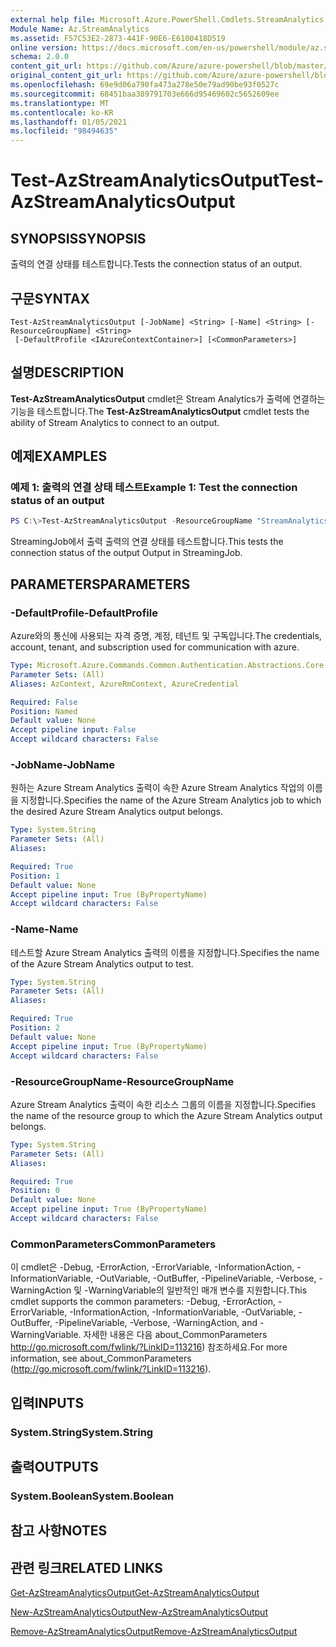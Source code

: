 ```yaml
---
external help file: Microsoft.Azure.PowerShell.Cmdlets.StreamAnalytics.dll-Help.xml
Module Name: Az.StreamAnalytics
ms.assetid: F57C53E2-2873-441F-90E6-E6100418D519
online version: https://docs.microsoft.com/en-us/powershell/module/az.streamanalytics/test-azstreamanalyticsoutput
schema: 2.0.0
content_git_url: https://github.com/Azure/azure-powershell/blob/master/src/StreamAnalytics/StreamAnalytics/help/Test-AzStreamAnalyticsOutput.md
original_content_git_url: https://github.com/Azure/azure-powershell/blob/master/src/StreamAnalytics/StreamAnalytics/help/Test-AzStreamAnalyticsOutput.md
ms.openlocfilehash: 69e9d06a790fa473a278e50e79ad90be93f0527c
ms.sourcegitcommit: 68451baa389791703e666d95469602c5652609ee
ms.translationtype: MT
ms.contentlocale: ko-KR
ms.lasthandoff: 01/05/2021
ms.locfileid: "98494635"
---
```

# <span data-ttu-id="b6fcf-101">Test-AzStreamAnalyticsOutput</span><span class="sxs-lookup"><span data-stu-id="b6fcf-101">Test-AzStreamAnalyticsOutput</span></span>

## <span data-ttu-id="b6fcf-102">SYNOPSIS</span><span class="sxs-lookup"><span data-stu-id="b6fcf-102">SYNOPSIS</span></span>
<span data-ttu-id="b6fcf-103">출력의 연결 상태를 테스트합니다.</span><span class="sxs-lookup"><span data-stu-id="b6fcf-103">Tests the connection status of an output.</span></span>

## <span data-ttu-id="b6fcf-104">구문</span><span class="sxs-lookup"><span data-stu-id="b6fcf-104">SYNTAX</span></span>

```
Test-AzStreamAnalyticsOutput [-JobName] <String> [-Name] <String> [-ResourceGroupName] <String>
 [-DefaultProfile <IAzureContextContainer>] [<CommonParameters>]
```

## <span data-ttu-id="b6fcf-105">설명</span><span class="sxs-lookup"><span data-stu-id="b6fcf-105">DESCRIPTION</span></span>
<span data-ttu-id="b6fcf-106">**Test-AzStreamAnalyticsOutput** cmdlet은 Stream Analytics가 출력에 연결하는 기능을 테스트합니다.</span><span class="sxs-lookup"><span data-stu-id="b6fcf-106">The **Test-AzStreamAnalyticsOutput** cmdlet tests the ability of Stream Analytics to connect to an output.</span></span>

## <span data-ttu-id="b6fcf-107">예제</span><span class="sxs-lookup"><span data-stu-id="b6fcf-107">EXAMPLES</span></span>

### <span data-ttu-id="b6fcf-108">예제 1: 출력의 연결 상태 테스트</span><span class="sxs-lookup"><span data-stu-id="b6fcf-108">Example 1: Test the connection status of an output</span></span>
```powershell
PS C:\>Test-AzStreamAnalyticsOutput -ResourceGroupName "StreamAnalytics-Default-West-US" -JobName "StreamingJob" -Name "Output"
```

<span data-ttu-id="b6fcf-109">StreamingJob에서 출력 출력의 연결 상태를 테스트합니다.</span><span class="sxs-lookup"><span data-stu-id="b6fcf-109">This tests the connection status of the output Output in StreamingJob.</span></span>

## <span data-ttu-id="b6fcf-110">PARAMETERS</span><span class="sxs-lookup"><span data-stu-id="b6fcf-110">PARAMETERS</span></span>

### <span data-ttu-id="b6fcf-111">-DefaultProfile</span><span class="sxs-lookup"><span data-stu-id="b6fcf-111">-DefaultProfile</span></span>
<span data-ttu-id="b6fcf-112">Azure와의 통신에 사용되는 자격 증명, 계정, 테넌트 및 구독입니다.</span><span class="sxs-lookup"><span data-stu-id="b6fcf-112">The credentials, account, tenant, and subscription used for communication with azure.</span></span>

```yaml
Type: Microsoft.Azure.Commands.Common.Authentication.Abstractions.Core.IAzureContextContainer
Parameter Sets: (All)
Aliases: AzContext, AzureRmContext, AzureCredential

Required: False
Position: Named
Default value: None
Accept pipeline input: False
Accept wildcard characters: False
```

### <span data-ttu-id="b6fcf-113">-JobName</span><span class="sxs-lookup"><span data-stu-id="b6fcf-113">-JobName</span></span>
<span data-ttu-id="b6fcf-114">원하는 Azure Stream Analytics 출력이 속한 Azure Stream Analytics 작업의 이름을 지정합니다.</span><span class="sxs-lookup"><span data-stu-id="b6fcf-114">Specifies the name of the Azure Stream Analytics job to which the desired Azure Stream Analytics output belongs.</span></span>

```yaml
Type: System.String
Parameter Sets: (All)
Aliases:

Required: True
Position: 1
Default value: None
Accept pipeline input: True (ByPropertyName)
Accept wildcard characters: False
```

### <span data-ttu-id="b6fcf-115">-Name</span><span class="sxs-lookup"><span data-stu-id="b6fcf-115">-Name</span></span>
<span data-ttu-id="b6fcf-116">테스트할 Azure Stream Analytics 출력의 이름을 지정합니다.</span><span class="sxs-lookup"><span data-stu-id="b6fcf-116">Specifies the name of the Azure Stream Analytics output to test.</span></span>

```yaml
Type: System.String
Parameter Sets: (All)
Aliases:

Required: True
Position: 2
Default value: None
Accept pipeline input: True (ByPropertyName)
Accept wildcard characters: False
```

### <span data-ttu-id="b6fcf-117">-ResourceGroupName</span><span class="sxs-lookup"><span data-stu-id="b6fcf-117">-ResourceGroupName</span></span>
<span data-ttu-id="b6fcf-118">Azure Stream Analytics 출력이 속한 리소스 그룹의 이름을 지정합니다.</span><span class="sxs-lookup"><span data-stu-id="b6fcf-118">Specifies the name of the resource group to which the Azure Stream Analytics output belongs.</span></span>

```yaml
Type: System.String
Parameter Sets: (All)
Aliases:

Required: True
Position: 0
Default value: None
Accept pipeline input: True (ByPropertyName)
Accept wildcard characters: False
```

### <span data-ttu-id="b6fcf-119">CommonParameters</span><span class="sxs-lookup"><span data-stu-id="b6fcf-119">CommonParameters</span></span>
<span data-ttu-id="b6fcf-120">이 cmdlet은 -Debug, -ErrorAction, -ErrorVariable, -InformationAction, -InformationVariable, -OutVariable, -OutBuffer, -PipelineVariable, -Verbose, -WarningAction 및 -WarningVariable의 일반적인 매개 변수를 지원합니다.</span><span class="sxs-lookup"><span data-stu-id="b6fcf-120">This cmdlet supports the common parameters: -Debug, -ErrorAction, -ErrorVariable, -InformationAction, -InformationVariable, -OutVariable, -OutBuffer, -PipelineVariable, -Verbose, -WarningAction, and -WarningVariable.</span></span> <span data-ttu-id="b6fcf-121">자세한 내용은 다음 about_CommonParameters http://go.microsoft.com/fwlink/?LinkID=113216) 참조하세요.</span><span class="sxs-lookup"><span data-stu-id="b6fcf-121">For more information, see about_CommonParameters (http://go.microsoft.com/fwlink/?LinkID=113216).</span></span>

## <span data-ttu-id="b6fcf-122">입력</span><span class="sxs-lookup"><span data-stu-id="b6fcf-122">INPUTS</span></span>

### <span data-ttu-id="b6fcf-123">System.String</span><span class="sxs-lookup"><span data-stu-id="b6fcf-123">System.String</span></span>

## <span data-ttu-id="b6fcf-124">출력</span><span class="sxs-lookup"><span data-stu-id="b6fcf-124">OUTPUTS</span></span>

### <span data-ttu-id="b6fcf-125">System.Boolean</span><span class="sxs-lookup"><span data-stu-id="b6fcf-125">System.Boolean</span></span>

## <span data-ttu-id="b6fcf-126">참고 사항</span><span class="sxs-lookup"><span data-stu-id="b6fcf-126">NOTES</span></span>

## <span data-ttu-id="b6fcf-127">관련 링크</span><span class="sxs-lookup"><span data-stu-id="b6fcf-127">RELATED LINKS</span></span>

[<span data-ttu-id="b6fcf-128">Get-AzStreamAnalyticsOutput</span><span class="sxs-lookup"><span data-stu-id="b6fcf-128">Get-AzStreamAnalyticsOutput</span></span>](./Get-AzStreamAnalyticsOutput.md)

[<span data-ttu-id="b6fcf-129">New-AzStreamAnalyticsOutput</span><span class="sxs-lookup"><span data-stu-id="b6fcf-129">New-AzStreamAnalyticsOutput</span></span>](./New-AzStreamAnalyticsOutput.md)

[<span data-ttu-id="b6fcf-130">Remove-AzStreamAnalyticsOutput</span><span class="sxs-lookup"><span data-stu-id="b6fcf-130">Remove-AzStreamAnalyticsOutput</span></span>](./Remove-AzStreamAnalyticsOutput.md)


